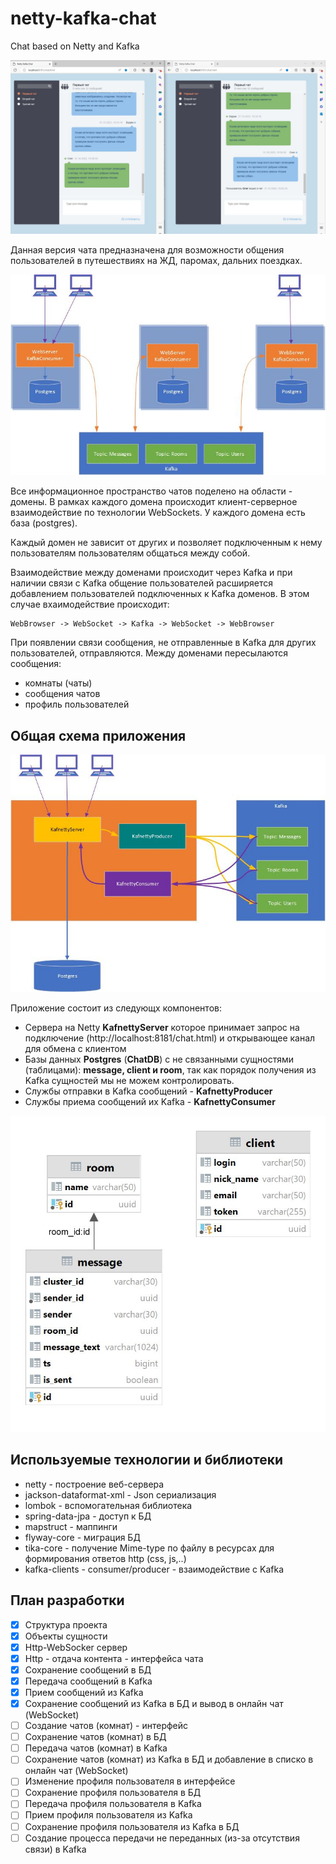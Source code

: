 # netty-kafka-chat

Chat based on Netty and Kafka

![alt text](https://github.com/vadimsirenko/kafnetty/blob/blob/chat1.JPG?raw=true)

Данная версия чата предназначена для возможности общения пользователей в путешествиях на ЖД, паромах, дальних поездках.


![alt text](https://github.com/vadimsirenko/kafnetty/blob/blob/img1.jpg?raw=true)

Все информационное пространство чатов поделено на области - домены. В рамках каждого домена происходит клиент-серверное взаимодействие по технологии WebSockets. У каждого домена есть база (postgres).

Каждый домен не зависит от других и позволяет подключенным к нему пользователям пользователям общаться между собой.

Взаимодействие между доменами происходит через Kafka и при наличии связи с Kafka общение пользователей расширяется добавлением пользователей подключенных к Kafka доменов. В этом случае вхаимодействие происходит: 
```
WebBrowser -> WebSocket -> Kafka -> WebSocket -> WebBrowser
```
При появлении связи сообщения, не отправленные в Kafka для других пользователей, отправляются.
Между доменами пересылаются сообщения:
- комнаты (чаты)
- сообщения чатов
- профиль пользователей

## Общая схема приложения

![alt text](https://github.com/vadimsirenko/kafnetty/blob/blob/img2.jpg?raw=true)

Приложение состоит из следующх компонентов:
- Сервера на Netty **KafnettyServer** которое принимает запрос на подключение (http://localhost:8181/chat.html) и открывающее канал для обмена с клиентом
- Базы данных **Postgres** (**ChatDB**) с не связанными сущностями (таблицами): **message, client и room**, так как порядок получения из Kafka сущностей мы не можем контролировать.
- Службы отправки в Kafka сообщений - **KafnettyProducer**
- Службы приема сообщений их Kafka - **KafnettyConsumer**

 ![alt text](https://github.com/vadimsirenko/kafnetty/blob/blob/db.jpg?raw=true)

## Используемые технологии и библиотеки
- netty - построение веб-сервера
- jackson-dataformat-xml - Json сериализация
- lombok - вспомогательная библиотека
- spring-data-jpa - доступ к БД
- mapstruct - маппинги
- flyway-core - миграция БД
- tika-core - получение Mime-type по файлу в ресурсах для формирования ответов http (css, js,..)
- kafka-clients - consumer/producer - взаимодействие с Kafka

## План разработки
- [x] Структура проекта
- [x] Объекты сущности
- [x] Http-WebSocker сервер
- [x] Http - отдача контента - интерфейса чата
- [x] Сохранение сообщений в БД
- [x] Передача сообщений в Kafka
- [x] Прием сообщений из Kafka
- [X] Сохранение сообщений из Kafka в БД и вывод в онлайн чат (WebSocket)
- [ ] Создание чатов (комнат) - интерфейс
- [ ] Сохранение чатов (комнат) в БД
- [ ] Передача чатов (комнат) в Kafka
- [ ] Сохранение чатов (комнат) из Kafka в БД и добавление в списко в онлайн чат (WebSocket)
- [ ] Изменение профиля пользователя в интерфейсе
- [ ] Сохранение профиля пользователя в БД
- [ ] Передача профиля пользователя в Kafka
- [ ] Прием профиля пользователя из Kafka
- [ ] Сохранение профиля пользователя из Kafka в БД
- [ ] Создание процесса передачи не переданных (из-за отсутствия связи) в Kafka